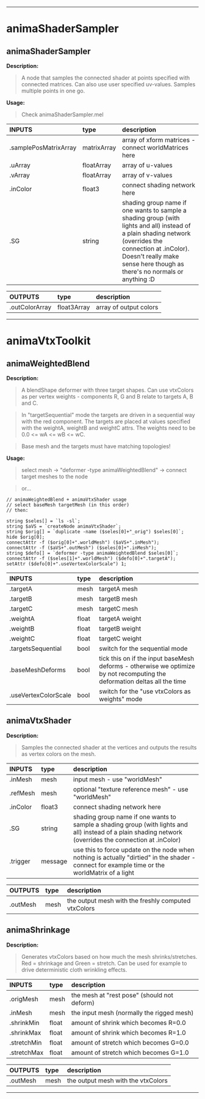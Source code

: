 


---


# animaShaderSampler #

## animaShaderSampler ##
**Description:**
> A node that samples the connected shader at points specified with connected matrices. Can also use user specified uv-values. Samples multiple points in one go.

**Usage:**
> Check animaShaderSampler.mel

| **INPUTS** | **type** | **description** |
|:-----------|:---------|:----------------|
| .samplePosMatrixArray | matrixArray | array of xform matrices - connect worldMatrices here |
| .uArray| floatArray | array of u-values  |
| .vArray| floatArray | array of v-values  |
| .inColor | float3 | connect shading network here |
| .SG | string | shading group name if one wants to sample a shading group (with lights and all) instead of a plain shading network (overrides the connection at .inColor). Doesn't really make sense here though as there's no normals or anything :D |

| **OUTPUTS** | **type** | **description** |
|:------------|:---------|:----------------|
| .outColorArray | float3Array | array of output colors |


---


# animaVtxToolkit #

## animaWeightedBlend ##
**Description:**
> A blendShape deformer with three target shapes. Can use vtxColors as per vertex weights - components R, G and B relate to targets A, B and C.

> In "targetSequential" mode the targets are driven in a sequential way with the red component. The targets are placed at values specified with the weightA, weightB and weightC attrs. The weights need to be 0.0 <= wA <= wB <= wC.

> Base mesh and the targets must have matching topologies!

**Usage:**
> select mesh -> "deformer -type animaWeightedBlend" -> connect target meshes to the node

> or...

```
// animaWeightedBlend + animaVtxShader usage
// select baseMesh targetMesh (in this order)
// then:

string $seles[] = `ls -sl`;
string $aVS = `createNode animaVtxShader`;
string $orig[] = `duplicate -name ($seles[0]+"_orig") $seles[0]`;
hide $orig[0];
connectAttr -f ($orig[0]+".worldMesh") ($aVS+".inMesh");
connectAttr -f ($aVS+".outMesh") ($seles[0]+".inMesh");
string $defo[] = `deformer -type animaWeightedBlend $seles[0]`;
connectAttr -f ($seles[1]+".worldMesh") ($defo[0]+".targetA");
setAttr ($defo[0]+".useVertexColorScale") 1;
```

| **INPUTS** | **type** | **description** |
|:-----------|:---------|:----------------|
| .targetA | mesh | targetA mesh |
| .targetB | mesh | targetB mesh |
| .targetC | mesh | targetC mesh |
| .weightA | float | targetA weight |
| .weightB | float | targetB weight |
| .weightC | float | targetC weight |
| .targetsSequential | bool | switch for the sequential mode |
| .baseMeshDeforms | bool | tick this on if the input baseMesh deforms - otherwise we optimize by not recomputing the deformation deltas all the time |
| .useVertexColorScale | bool | switch for the "use vtxColors as weights" mode |

## animaVtxShader ##
**Description:**
> Samples the connected shader at the vertices and outputs the results as vertex colors on the mesh.

| **INPUTS** | **type** | **description** |
|:-----------|:---------|:----------------|
| .inMesh | mesh |input mesh - use "worldMesh" |
| .refMesh | mesh | optional "texture reference mesh" - use "worldMesh" |
| .inColor | float3 | connect shading network here |
| .SG | string | shading group name if one wants to sample a shading group (with lights and all) instead of a plain shading network (overrides the connection at .inColor) |
| .trigger | message |use this to force update on the node when nothing is actually "dirtied" in the shader - connect for example time or the worldMatrix of a light |

| **OUTPUTS** | **type** | **description** |
|:------------|:---------|:----------------|
| .outMesh | mesh | the output mesh with the freshly computed vtxColors |


## animaShrinkage ##
**Description:**
> Generates vtxColors based on how much the mesh shrinks/stretches. Red = shrinkage and Green = stretch. Can be used for example to drive deterministic cloth wrinkling effects.

| **INPUTS** | **type** | **description** |
|:-----------|:---------|:----------------|
| .origMesh | mesh | the mesh at "rest pose" (should not deform)|
| .inMesh | mesh | the input mesh (normally the rigged mesh)|
| .shrinkMin | float | amount of shrink which becomes R=0.0 |
| .shrinkMax | float | amount of shrink which becomes R=1.0 |
| .stretchMin | float | amount of stretch which becomes G=0.0 |
| .stretchMax | float | amount of stretch which becomes G=1.0 |

| **OUTPUTS** | **type** | **description** |
|:------------|:---------|:----------------|
| .outMesh | mesh | the output mesh with the vtxColors |



---
